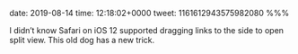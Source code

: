 date: 2019-08-14
time: 12:18:02+0000
tweet: 1161612943575982080
%%%

I didn’t know Safari on iOS 12 supported dragging links to the side to open split view. This old dog has a new trick.
